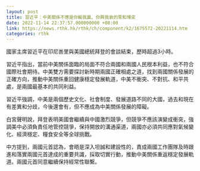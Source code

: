 ```yaml
---
layout: post
title: 習近平：中美關係不應是你輸我贏、你興我衰的零和博奕
date: 2022-11-14 22:37:57.000000000 +08:00
link: https://news.rthk.hk/rthk/ch/component/k2/1675572-20221114.htm
categories: rthk
---
```


國家主席習近平在印尼峇里與美國總統拜登的會談結束，歷時超過3小時。

習近平指出，當前中美關係面臨的局面不符合兩國和兩國人民根本利益，也不符合國際社會期待。中美雙方需要探討新時期兩國正確相處之道，找到兩國關係發展的正確方向，推動中美關係重回健康穩定發展軌道，中美不衝突、不對抗、和平共處，是兩國最基本的共同利益。

習近平強調，中美是兩個歷史文化、社會制度、發展道路不同的大國，過去和現在有差異和分歧，今後還會有，但不應成為中美關係發展的障礙。

白宮聲明說，拜登表明美國會繼續與中國激烈競爭，但競爭不應該演變成衝突，強調美中必須負責任地管控競爭，保持開放的溝通渠道，兩國亦必須共同應對氣候變化、經濟穩定、糧食安全等全球挑戰。

中方提到，兩國元首認為，會晤是深入坦誠和建設性的，責成兩國工作團隊及時跟進和落實兩國元首達成的重要共識，採取切實行動，推動中美關係重返穩定發展軌道。兩國元首同意繼續保持經常性聯繫。
